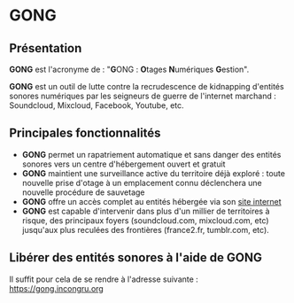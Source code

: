 # GONG

## Présentation

**GONG** est l'acronyme de : "**G**ONG : **O**tages **N**umériques **G**estion".

**GONG** est un outil de lutte contre la recrudescence de kidnapping d'entités sonores numériques par les seigneurs de guerre de l'internet marchand : Soundcloud, Mixcloud, Facebook, Youtube, etc.

## Principales fonctionnalités

- **GONG** permet un rapatriement automatique et sans danger des entités sonores vers un centre d'hébergement ouvert et gratuit
- **GONG** maintient une surveillance active du territoire déjà exploré : toute nouvelle prise d'otage à un emplacement connu déclenchera une nouvelle procédure de sauvetage
- **GONG** offre un accès complet au entités hébergée via son [site internet](https://gong.incongru.org)
- **GONG** est capable d'intervenir dans plus d'un millier de territoires à risque, des principaux foyers (soundcloud.com, mixcloud.com, etc) jusqu'aux plus reculées des frontières (france2.fr, tumblr.com, etc).

## Libérer des entités sonores à l'aide de GONG

Il suffit pour cela de se rendre à l'adresse suivante : <https://gong.incongru.org>
